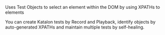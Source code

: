 Uses Test Objects to select an element within the DOM by using XPATHs to elements

You can create Katalon tests by Record and Playback, identify objects by auto-generated XPATHs and maintain multiple tests by self-healing.
